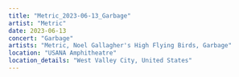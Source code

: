 ```yaml
---
title: "Metric_2023-06-13_Garbage"
artist: "Metric"
date: 2023-06-13
concert: "Garbage"
artists: "Metric, Noel Gallagher's High Flying Birds, Garbage"
location: "USANA Amphitheatre"
location_details: "West Valley City, United States"
---
```

